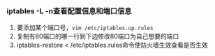 ### iptables -L -n查看配置信息和端口信息

1. 要添加某个端口号，`vim /etc/iptables.up.rules `
2. 复制有80端口的哪一行到下边修改80端口为自己想要的端口
3. iptables-restore < /etc/iptables.rules命令使防火墙生效查看是否生效
